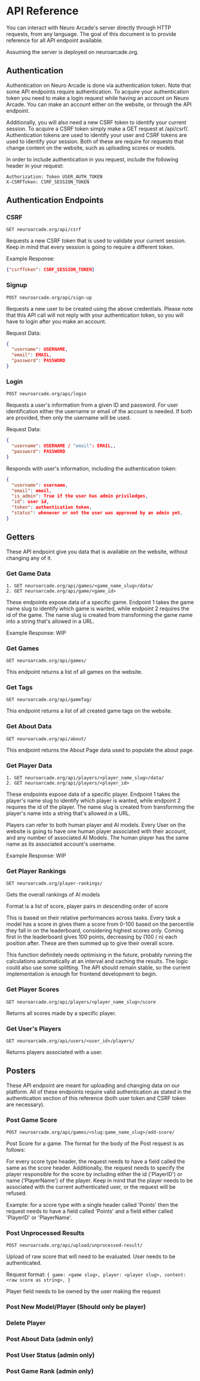 # API Reference

You can interact with Neuro Arcade's server directly through HTTP requests, 
from any language. The goal of this document is to provide reference for all 
API endpoint available.

[//]: # (todo: change the URL used in api refs)
Assuming the server is deployed on neuroarcade.org. 

## Authentication

Authentication on Neuro Arcade is done via authentication token. Note that some
API endpoints require authentication. To acquire your authentication token you 
need to make a login request while having an account on Neuro Arcade. You can 
make an account either on the website, or through the API endpoint. 

Additionally, you will also need a new CSRF token to identify your current session.
To acquire a CSRF token simply make a GET request at /api/csrf/. Authentication
tokens are used to identify your user and CSRF tokens are used to identify your
session. Both of these are require for requests that change content on the website,
such as uploading scores or models.

In order to include authentication in you request, include the following header in your 
request:
```
Authorization: Token USER_AUTH_TOKEN
X-CSRFToken: CSRF_SESSION_TOKEN
```

## Authentication Endpoints

### CSRF
```
GET neuroarcade.org/api/csrf
```
Requests a new CSRF token that is used to validate your current session. 
Keep in mind that every session is going to require a different token.

Example Response:
```json
{"csrfToken": CSRF_SESSION_TOKEN}
```

### Signup
```
POST neuroarcade.org/api/sign-up
```
Requests a new user to be created using the above credentials. Please note 
that this API call will not reply with your authentication token, so you
will have to login after you make an account.

Request Data:
```json
{
  "username": USERNAME,     
  "email": EMAIL,
  "password": PASSWORD
}
```


### Login
```
POST neuroarcade.org/api/login
```
Requests a user's information from a given ID and password. For user 
identification either the username or email of the account is needed.
If both are provided, then only the username will be used.

Request Data:
```json
{
  "username": USERNAME / "email": EMAIL,,
  "password": PASSWORD
}
```
Responds with user's information, including the authentication token:
```json
{
  "username": username,
  "email": email,
  "is_admin": True if the user has admin priviledges,
  "id": user id,
  "token": authentication token,
  "status": whenever or not the user was approved by an admin yet,
}
```


## Getters

These API endpoint give you data that is available on the website, without 
changing any of it. 

### Get Game Data
```
1. GET neuroarcade.org/api/games/<game_name_slug>/data/
2. GET neuroarcade.org/api/game/<game_id>
```
These endpoints expose data of a specific game. Endpoint 1 takes the game 
name slug to identify which game is wanted, while endpoint 2 requires the 
id of the game. The name slug is created from transforming the game name
into a string that's allowed in a URL.

Example Response: WIP

[//]: # (todo: example response for get game data)


### Get Games
```
GET neuroarcade.org/api/games/
```
This endpoint returns a list of all games on the website.

[//]: # (todo: wait, really? ALL of them?? Is this right?)


### Get Tags
```
GET neuroarcade.org/api/gameTag/
```
This endpoint returns a list of all created game tags on the website.


### Get About Data
```
GET neuroarcade.org/api/about/
```
This endpoint returns the About Page data used to populate the about page.


### Get Player Data
```
1. GET neuroarcade.org/api/players/<player_name_slug>/data/
2. GET neuroarcade.org/api/players/<player_id>
```
These endpoints expose data of a specific player. Endpoint 1 takes the player's 
name slug to identify which player is wanted, while endpoint 2 requires the 
id of the player. The name slug is created from transforming the player's name
into a string that's allowed in a URL.

Players can refer to both human player and AI models. Every User on the website 
is going to have one human player associated with their account, and any number
of associated AI Models. The human player has the same name as its associated 
account's username.

Example Response: WIP

[//]: # (todo: example response for get player data)


### Get Player Rankings
```
GET neuroarcade.org/player-rankings/
```
Gets the overall rankings of AI models

Format is a list of score, player pairs in descending order of score

This is based on their relative performances across tasks.
Every task a model has a score in gives them a score from 0-100 based on the percentile
they fall in on the leaderboard, considering highest scores only.
Coming first in the leaderboard gives 100 points, decreasing by (100 / n) each position after.
These are then summed up to give their overall score.

This function definitely needs optimising in the future, probably running the calculations
automatically at an interval and caching the results. The logic could also use some splitting.
The API should remain stable, so the current implementation is enough for frontend development
to begin.


### Get Player Scores
```
GET neuroarcade.org/api/players/<player_name_slug>/score
```
Returns all scores made by a specific player.


### Get User's Players
```
GET neuroarcade.org/api/users/<user_id>/players/
```
Returns players associated with a user.


## Posters

These API endpoint are meant for uploading and changing data on our platform.
All of these endpoints require valid authentication as stated in the authentication
section of this reference (both user token and CSRF token are necessary).

### Post Game Score
```
POST neuroarcade.org/api/games/<slug:game_name_slug>/add-score/
```
Post Score for a game. The format for the body of the Post request is as follows:

For every score type header, the request needs to have a field called the same as the score header. 
Additionally, the request needs to specify the player responsible for the score by including either
the id ('PlayerID') or name ('PlayerName') of the player. Keep in mind that the player needs to be
associated with the current authenticated user, or the request will be refused.

Example: for a score type with a single header called 'Points' then the request needs to have
a field called 'Points' and a field either called 'PlayerID' or 'PlayerName'.

### Post Unprocessed Results
```
POST neuroarcade.org/api/upload/unprocessed-result/
```
Upload of raw score that will need to be evaluated. User needs to be authenticated.

Request format: ```{
    game: <game slug>,
    player: <player slug>,
    content: <raw score as string>,
}```

Player field needs to be owned by the user making the request

### Post New Model/Player (Should only be player)


### Delete Player


### Post About Data (admin only)


### Post User Status (admin only)


### Post Game Rank (admin only)

